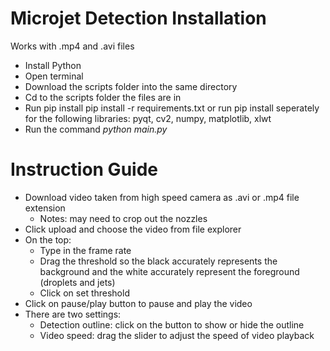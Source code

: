 # Microjet Detection Installation
Works with .mp4 and .avi files
- Install Python
- Open terminal
- Download the scripts folder into the same directory
- Cd to the scripts folder the files are in
- Run pip install pip install -r requirements.txt or run pip install seperately for the following libraries: pyqt, cv2, numpy, matplotlib, xlwt
- Run the command *python main.py*
# Instruction Guide
- Download video taken from high speed camera as .avi or .mp4 file extension
  - Notes: may need to crop out the nozzles
- Click upload and choose the video from file explorer
- On the top:
  - Type in the frame rate
  - Drag the threshold so the black accurately represents the background and the white accurately represent the foreground (droplets and jets)
  - Click on set threshold
- Click on pause/play button to pause and play the video
- There are two settings:
  - Detection outline: click on the button to show or hide the outline
  - Video speed: drag the slider to adjust the speed of video playback
